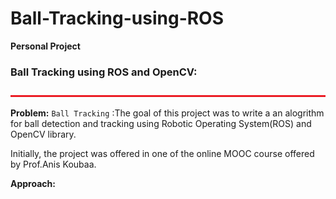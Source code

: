 # Ball-Tracking-using-ROS


  <b> Personal Project </b>
</p>

### Ball Tracking using ROS and OpenCV:
<img src="include/bar.jpg" alt="bar.jpg" width="1100" height="3"> <br>

**Problem:** 
`Ball Tracking` :The goal of this project was to write a an alogrithm for ball detection and tracking using Robotic Operating System(ROS) and OpenCV library.

Initially, the project was offered in one of the online MOOC course offered by Prof.Anis Koubaa.

**Approach:**

&nbsp;&nbsp;&nbsp;&nbsp;&nbsp;&nbsp;&nbsp;&nbsp;&nbsp;&nbsp;&nbsp;&nbsp;&nbsp;&nbsp;&nbsp;&nbsp;&nbsp;&nbsp;&nbsp;&nbsp;&nbsp;&nbsp;&nbsp;&nbsp;&nbsp;&nbsp;&nbsp;&nbsp;&nbsp;&nbsp;&nbsp;&nbsp;&nbsp;&nbsp;&nbsp;&nbsp;&nbsp;&nbsp;&nbsp;&nbsp;&nbsp;&nbsp;&nbsp;&nbsp;&nbsp;&nbsp;&nbsp;&nbsp;&nbsp;&nbsp;&nbsp;&nbsp;&nbsp;&nbsp;&nbsp;&nbsp;&nbsp;&nbsp;&nbsp;&nbsp;&nbsp;&nbsp;&nbsp;&nbsp;&nbsp;&nbsp;&nbsp;&nbsp;&nbsp;&nbsp;&nbsp;&nbsp;&nbsp;&nbsp;&nbsp;&nbsp;&nbsp;&nbsp;&nbsp;&nbsp;&nbsp;&nbsp;&nbsp;&nbsp;&nbsp;&nbsp;

